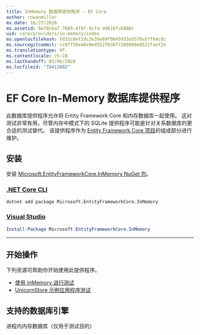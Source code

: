 ```yaml
---
title: InMemory 数据库提供程序 - EF Core
author: rowanmiller
ms.date: 10/27/2016
ms.assetid: 9af0cba7-7605-4f8f-9cfa-dd616fcb880c
uid: core/providers/in-memory/index
ms.openlocfilehash: fd31c8ef2dc2e35e69f9845933a5578a5ff84c9c
ms.sourcegitcommit: cc0ff36e46e9ed3527638f7208000e8521faef2e
ms.translationtype: HT
ms.contentlocale: zh-CN
ms.lasthandoff: 03/06/2020
ms.locfileid: "78413002"
---
```

# <a name="ef-core-in-memory-database-provider"></a>EF Core In-Memory 数据库提供程序

此数据库提供程序允许将 Entity Framework Core 和内存数据库一起使用。 这对测试非常有用，尽管内存中模式下的 SQLite 提供程序可能是针对关系数据库的更合适的测试替代。 该提供程序作为 [Entity Framework Core 项目](https://github.com/aspnet/EntityFrameworkCore)的组成部分进行维护。

## <a name="install"></a>安装

安装 [Microsoft.EntityFrameworkCore.InMemory NuGet 包](https://www.nuget.org/packages/Microsoft.EntityFrameworkCore.InMemory/)。

### <a name="net-core-cli"></a>[.NET Core CLI](#tab/dotnet-core-cli)

```dotnetcli
dotnet add package Microsoft.EntityFrameworkCore.InMemory
```

### <a name="visual-studio"></a>[Visual Studio](#tab/vs)

``` powershell
Install-Package Microsoft.EntityFrameworkCore.InMemory
```

***

## <a name="get-started"></a>开始操作

下列资源可帮助你开始使用此提供程序。

* [使用 InMemory 进行测试](../../miscellaneous/testing/in-memory.md)
* [UnicornStore 示例应用程序测试](https://github.com/rowanmiller/UnicornStore/blob/master/UnicornStore/src/UnicornStore.Tests/Controllers/ShippingControllerTests.cs)

## <a name="supported-database-engines"></a>支持的数据库引擎

进程内内存数据库（仅用于测试目的）
